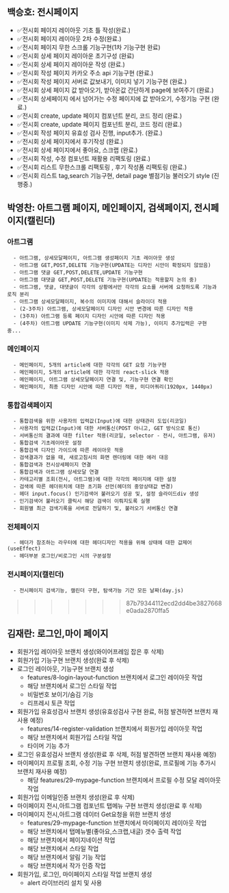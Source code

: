 ## 백승호: 전시페이지

- ✅전시회 페이지 레이아웃 기초 틀 작성(완료.)
- ✅전시회 페이지 레이아웃 2차 수정(완료.)
- ✅전시회 페이지 무한 스크롤 기능구현(1차 기능구현 완료)
- ✅전시회 상세 페이지 레이아운 초기구성 (완료)
- ✅전시회 상세 페이지 레이아운 작성 (완료.)
- ✅전시회 작성 페이지 카카오 주소 api 기능구현 (완료.)
- ✅전시회 작성 페이지 서버로 값보내기, 이미지 넣기 기능구현 (완료.)
- ✅전시회 상세 페이지 값 받아오기, 받아온값 간단하게 page에 보여주기 (완료.)
- ✅전시회 상세페이지 에서 넘어가는 수정 페이지에 값 받아오기, 수정기능 구현 (완료.)
- ✅전시회 create, update 페이지 컴포넌트 분리, 코드 정리 (완료.)
- ✅전시회 create, update 페이지 컴포넌트 분리, 코드 정리 (완료.)
- ✅전시회 작성 페이지 유효성 검사 진행, input추가. (완료.)
- ✅전시회 상세 페이지에서 후기작성 (완료.)
- ✅전시회 상세 페이지에서 좋아요, 스크랩 (완료.)
- ✅전시회 작성, 수정 컴포넌트 재활용 리팩토링 (완료.)
- ✅전시회 리스트 무한스크롤 리팩토링 , 후기 작성폼 리팩토링 (완료.)
- ✅전시회 리스트 tag,search 기능구현, detail page 별점기능 불러오기 style (진행중.)

## 박영찬: 아트그램 페이지, 메인페이지, 검색페이지, 전시페이지(캘린더)

### 아트그램

      - 아트그램, 상세모달페이지, 아트그램 생성페이지 기초 레이아웃 생성
      - 아트그램 GET,POST,DELETE 기능구현(UPDATE는 디자인 시안이 확정되지 않았음)
      - 아트그램 댓글 GET,POST,DELETE,UPDATE 기능구현
      - 아트그램 대댓글 GET,POST,DELETE 기능구현(UPDATE는 적용할지 논의 중)
      - 아트그램, 댓글, 대댓글이 각각의 상황에서만 각각의 요소를 서버에 요청하도록 기능과 로직 분리
      - 아트그램 상세모달페이지, 복수의 이미지에 대해서 슬라이더 적용
      - (2-3주차) 아트그램, 상세모달페이지 디자인 시안 변경에 따른 디자인 적용
      - (3주차) 아트그램 등록 페이지 디자인 시안에 따른 디자인 적용
      - (4주차) 아트그램 UPDATE 기능구현(이미지 삭제 가능), 이미지 추가입력은 구현 중...

### 메인페이지

      - 메인페이지, 5개의 article에 대한 각각의 GET 요청 기능구현
      - 메인페이지, 5개의 article에 대한 각각의 react-slick 적용
      - 메인페이지, 아트그램 상세모달페이지 연결 및, 기능구현 연결 확인
      - 메인페이지, 최종 디자인 시안에 따른 디자인 적용, 미디어쿼리(1920px, 1440px)

### 통합검색페이지

      - 통합검색을 위한 사용자의 입력값(Input)에 대한 상태관리 도입(리코일)
      - 사용자의 입력값(Input)에 대한 서버통신(POST 아니고, GET 방식으로 통신)
      - 서버통신의 결과에 대한 filter 적용(리코일, selector - 전시, 아트그램, 유저)
      - 통합검색 기초레이아웃 설정
      - 통합검색 디자인 가이드에 따른 레이아웃 적용
      - 검색결과가 없을 때, 새로고침시의 화면 렌더링에 대한 에러 대응
      - 통합검색과 전시상세페이지 연결
      - 통합검색과 아트그램 상세모달 연결
      - 카테고리별 조회(전시, 아트그램)에 대한 각각의 페이지에 대한 설정
      - 검색에 따른 헤더위치에 대한 초기화 선언(헤더의 중앙상태값 변경)
      - 헤더 input.focus() 인기검색어 불러오기 성공 및, 설정 슬라이드div 생성
      - 인기검색어 불러오기 클릭시 해당 검색이 이뤄지도록 실행
      - 회원별 최근 검색기록을 서버로 전달하기 및, 불러오기 서버통신 연결

### 전체페이지

      - 헤더가 참조하는 라우터에 대한 헤더디자인 적용을 위해 상태에 대한 값제어(useEffect)
      - 헤더부분 로그인/비로그인 시의 구분설정

### 전시페이지(캘린더)

      - 전시페이지 검색기능, 캘린더 구현, 탐색가능 기간 모든 날짜(day.js)

> > > > > > > 87b79344112ecd2dd4be3827668e0ada2870ffa5

## 김재란: 로그인,마이 페이지

- 회원가입 레이아웃 브랜치 생성(와이어프레임 잡은 후 삭제)
- 회원가입 기능구현 브랜치 생성(완료 후 삭제)
- 로그인 레이아웃, 기능구현 브랜치 생성
  - features/8-login-layout-function 브랜치에서 로그인 레이아웃 작업
  - 해당 브랜치에서 로그인 스타일 작업
  - 비밀번호 보이기/숨김 기능
  - 리프레시 토큰 작업
- 회원가입 유효성검사 브랜치 생성(유효성검사 구현 완료, 허점 발견하면 브랜치 재사용 예정)
  - features/14-register-validation 브랜치에서 회원가입 레이아웃 작업
  - 해당 브랜치에서 회원가입 스타일 작업
  - 타이머 기능 추가
- 로그인 유효성검사 브랜치 생성(완료 후 삭제, 허점 발견하면 브랜치 재사용 예정)
- 마이페이지 프로필 조회, 수정 기능 구현 브랜치 생성(완료, 프로필에 기능 추가시 브랜치 재사용 예정)
  - 해당 features/29-mypage-function 브랜치에서 프로필 수정 모달 레이아웃 작업
- 회원가입 이메일인증 브랜치 생성(완료 후 삭제)
- 마이페이지 전시,아트그램 컴포넌트 탭메뉴 구현 브랜치 생성(완료 후 삭제)
- 마이페이지 전시,아트그램 데이터 Get요청을 위한 브랜치 생성
  - features/29-mypage-function 브랜치에서 마이페이지 레이아웃 작업
  - 해당 브랜치에서 탭메뉴별(좋아요,스크랩,내글) 갯수 출력 작업
  - 해당 브랜치에서 페이지네이션 작업
  - 해당 브랜치에서 스타일 작업
  - 해당 브랜치에서 알림 기능 작업
  - 해당 브랜치에서 작가 인증 작업
- 회원가입, 로그인, 마이페이지 스타일 작업 브랜치 생성
  - alert 라이브러리 설치 및 사용
